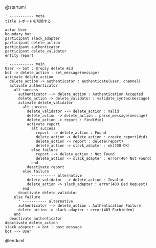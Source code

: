 @startuml

    ' ----------- meta
    title レポートを削除する

    actor User
    boundary bot
    participant slack_adapter
    participant delete_action
    participant authenticator
    participant delete_validator
    entity report

    ' ----------- main
    User -> bot : @reply delete #id
    bot -> delete_action : set_message(message)
    activate delete_action
      delete_action -> authenticator : authenticate(user, channel)
      activate authenticator
        alt success
          authenticator --> delete_action : Authentication Accepted
          delete_action -> delete_validator : validate_syntax(message)
          activate delete_validator
            alt success
              delete_validator --> delete_action : Valid
              delete_action -> delete_action : parse_message(message)
              delete_action -> report : find(#id)
              activate report
                alt success
                  report --> delete_action : Found
                  delete_action -> delete_action : create_report(#id)
                  delete_action -> report : delete(report)
                  delete_action -> slack_adapter : ok(200 OK)
                else failure
                  report --> delete_action : Not Found
                  delete_action -> slack_adapter : error(404 Not Found)
                end
              deactivate report
            else failure
              ' ----------- alternative
              delete_validator --> delete_action : Invalid
              delete_action -> slack_adapter : error(400 Bad Request)
            end
          deactivate delete_validator
        else failure
          ' ----------- alternative
          authenticator --> delete_action : Authentication Failure
          delete_action -> slack_adapter : error(403 Forbidden)
        end
      deactivate authenticator
    deactivate delete_action
    slack_adapter -> bot : post message
    bot --> User

@enduml
